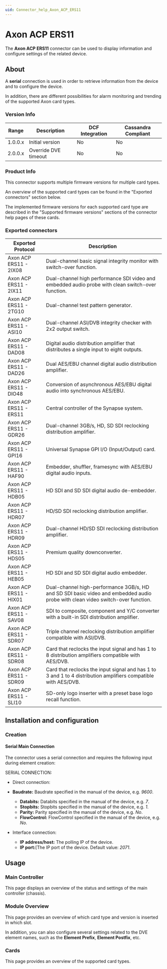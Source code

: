 ```yaml
---
uid: Connector_help_Axon_ACP_ERS11
---
```


# Axon ACP ERS11

The **Axon ACP ERS11** connector can be used to display information and configure settings of the related device.

## About

A **serial** connection is used in order to retrieve information from the device and to configure the device.

In addition, there are different possibilities for alarm monitoring and trending of the supported Axon card types.

### Version Info

| **Range** | **Description**      | **DCF Integration** | **Cassandra Compliant** |
|------------------|----------------------|---------------------|-------------------------|
| 1.0.0.x          | Initial version      | No                  | No                      |
| 2.0.0.x          | Override DVE timeout | No                  | No                      |

### Product Info

This connector supports multiple firmware versions for multiple card types.

An overview of the supported card types can be found in the "Exported connectors" section below.

The implemented firmware versions for each supported card type are described in the "Supported firmware versions" sections of the connector help pages of these cards.

### Exported connectors

| **Exported Protocol**  | **Description**                                                                                                                |
|------------------------|--------------------------------------------------------------------------------------------------------------------------------|
| Axon ACP ERS11 - 2IX08 | Dual-channel basic signal integrity monitor with switch-over function.                                                         |
| Axon ACP ERS11 - 2IX11 | Dual-channel high performance SDI video and embedded audio probe with clean switch-over function.                              |
| Axon ACP ERS11 - 2TG10 | Dual-channel test pattern generator.                                                                                           |
| Axon ACP ERS11 - ASI10 | Dual-channel ASI/DVB integrity checker with 2x2 output switch.                                                                 |
| Axon ACP ERS11 - DAD08 | Digital audio distribution amplifier that distributes a single input to eight outputs.                                         |
| Axon ACP ERS11 - DAD26 | Dual AES/EBU channel digital audio distribution amplifier.                                                                     |
| Axon ACP ERS11 - DIO48 | Conversion of asynchronous AES/EBU digital audio into synchronous AES/EBU.                                                     |
| Axon ACP ERS11 - ERS11 | Central controller of the Synapse system.                                                                                      |
| Axon ACP ERS11 - GDR26 | Dual-channel 3GB/s, HD, SD SDI reclocking distribution amplifier.                                                              |
| Axon ACP ERS11 - GPI16 | Universal Synapse GPI I/O (Input/Output) card.                                                                                 |
| Axon ACP ERS11 - HAF90 | Embedder, shuffler, framesync with AES/EBU digital audio inputs.                                                               |
| Axon ACP ERS11 - HDB05 | HD SDI and SD SDI digital audio de-embedder.                                                                                   |
| Axon ACP ERS11 - HDR07 | HD/SD SDI reclocking distribution amplifier.                                                                                   |
| Axon ACP ERS11 - HDR09 | Dual-channel HD/SD SDI reclocking distribution amplifier.                                                                      |
| Axon ACP ERS11 - HDS05 | Premium quality downconverter.                                                                                                 |
| Axon ACP ERS11 - HEB05 | HD SDI and SD SDI digital audio embedder.                                                                                      |
| Axon ACP ERS11 - HIX01 | Dual-channel high-performance 3GB/s, HD and SD SDI basic video and embedded audio probe with clean video switch-over function. |
| Axon ACP ERS11 - SAV08 | SDI to composite, component and Y/C converter with a built-in SDI distribution amplifier.                                      |
| Axon ACP ERS11 - SDR07 | Triple channel reclocking distribution amplifier compatible with ASI/DVB.                                                      |
| Axon ACP ERS11 - SDR08 | Card that reclocks the input signal and has 1 to 8 distribution amplifiers compatible with AES/DVB.                            |
| Axon ACP ERS11 - SDR09 | Card that reclocks the input signal and has 1 to 3 and 1 to 4 distribution amplifiers compatible with AES/DVB.                 |
| Axon ACP ERS11 - SLI10 | SD-only logo inserter with a preset base logo recall function.                                                                 |

## Installation and configuration

### Creation

#### Serial Main Connection

The connector uses a serial connection and requires the following input during element creation:

SERIAL CONNECTION:

- Direct connection:

- **Baudrate:** Baudrate specified in the manual of the device, e.g. *9600*.
  - **Databits:** Databits specified in the manual of the device, e.g. *7*.
  - **Stopbits:** Stopbits specified in the manual of the device, e.g. *1*.
  - **Parity:** Parity specified in the manual of the device, e.g. *No*.
  - **FlowControl:** FlowControl specified in the manual of the device, e.g. *No*.

- Interface connection:

  - **IP address/host:** The polling IP of the device.
  - **IP port:**\[The IP port of the device. Default value: *2071*.

## Usage

### Main Controller

This page displays an overview of the status and settings of the main controller (chassis).

### Module Overview

This page provides an overview of which card type and version is inserted in which slot.

In addition, you can also configure several settings related to the DVE element names, such as the **Element Prefix**, **Element Postfix**, etc.

### Cards

This page provides an overview of the supported card types.
